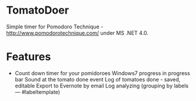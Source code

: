 TomatoDoer
==========

Simple timer for Pomodoro Technique - http://www.pomodorotechnique.com/ under MS .NET 4.0.


Features
==========

- Count down timer for your pomidoroes
Windows7 progress in progress bar
Sound at the tomato done event
Log of tomatoes done - saved, editable
Export to Evernote by email
Log analyzing (grouping by labels — #labeltemplate)
